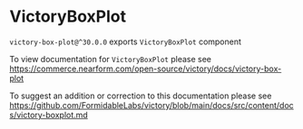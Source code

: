 # VictoryBoxPlot

`victory-box-plot@^30.0.0` exports `VictoryBoxPlot` component

To view documentation for `VictoryBoxPlot` please see https://commerce.nearform.com/open-source/victory/docs/victory-box-plot

To suggest an addition or correction to this documentation please see https://github.com/FormidableLabs/victory/blob/main/docs/src/content/docs/victory-boxplot.md
